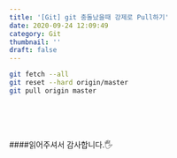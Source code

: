 ```yaml
---
title: '[Git] git 충돌났을때 강제로 Pull하기'
date: 2020-09-24 12:09:49
category: Git
thumbnail: ''
draft: false
---
```


```sh
git fetch --all
git reset --hard origin/master
git pull origin master
```


<br>
<br>
<br>

####읽어주셔서 감사합니다.🖐
